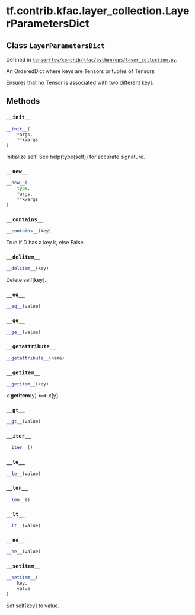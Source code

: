 <div itemscope itemtype="http://developers.google.com/ReferenceObject">
<meta itemprop="name" content="tf.contrib.kfac.layer_collection.LayerParametersDict" />
<meta itemprop="property" content="__contains__"/>
<meta itemprop="property" content="__delitem__"/>
<meta itemprop="property" content="__eq__"/>
<meta itemprop="property" content="__ge__"/>
<meta itemprop="property" content="__getattribute__"/>
<meta itemprop="property" content="__getitem__"/>
<meta itemprop="property" content="__gt__"/>
<meta itemprop="property" content="__init__"/>
<meta itemprop="property" content="__iter__"/>
<meta itemprop="property" content="__le__"/>
<meta itemprop="property" content="__len__"/>
<meta itemprop="property" content="__lt__"/>
<meta itemprop="property" content="__ne__"/>
<meta itemprop="property" content="__new__"/>
<meta itemprop="property" content="__setitem__"/>
</div>

# tf.contrib.kfac.layer_collection.LayerParametersDict

## Class `LayerParametersDict`





Defined in [`tensorflow/contrib/kfac/python/ops/layer_collection.py`](https://www.tensorflow.org/code/tensorflow/contrib/kfac/python/ops/layer_collection.py).

An OrderedDict where keys are Tensors or tuples of Tensors.

Ensures that no Tensor is associated with two different keys.

## Methods

<h3 id="__init__"><code>__init__</code></h3>

``` python
__init__(
    *args,
    **kwargs
)
```

Initialize self.  See help(type(self)) for accurate signature.

<h3 id="__new__"><code>__new__</code></h3>

``` python
__new__(
    type,
    *args,
    **kwargs
)
```



<h3 id="__contains__"><code>__contains__</code></h3>

``` python
__contains__(key)
```

True if D has a key k, else False.

<h3 id="__delitem__"><code>__delitem__</code></h3>

``` python
__delitem__(key)
```

Delete self[key].

<h3 id="__eq__"><code>__eq__</code></h3>

``` python
__eq__(value)
```



<h3 id="__ge__"><code>__ge__</code></h3>

``` python
__ge__(value)
```



<h3 id="__getattribute__"><code>__getattribute__</code></h3>

``` python
__getattribute__(name)
```



<h3 id="__getitem__"><code>__getitem__</code></h3>

``` python
__getitem__(key)
```

x.__getitem__(y) <==> x[y]

<h3 id="__gt__"><code>__gt__</code></h3>

``` python
__gt__(value)
```



<h3 id="__iter__"><code>__iter__</code></h3>

``` python
__iter__()
```



<h3 id="__le__"><code>__le__</code></h3>

``` python
__le__(value)
```



<h3 id="__len__"><code>__len__</code></h3>

``` python
__len__()
```



<h3 id="__lt__"><code>__lt__</code></h3>

``` python
__lt__(value)
```



<h3 id="__ne__"><code>__ne__</code></h3>

``` python
__ne__(value)
```



<h3 id="__setitem__"><code>__setitem__</code></h3>

``` python
__setitem__(
    key,
    value
)
```

Set self[key] to value.



